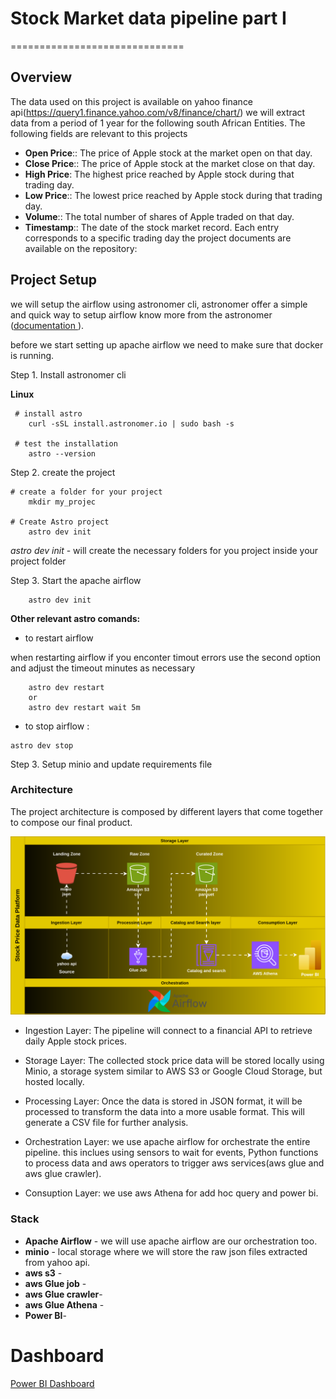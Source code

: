 # Stock Market data pipeline part I
==============================

## Overview


The data used on this project is available on yahoo finance api(https://query1.finance.yahoo.com/v8/finance/chart/)  we will extract data from a period of 1 year for the following south African Entities. The following fields are relevant to this projects
* **Open Price**:: The price of Apple stock at the market open on that day.
* **Close Price**:: The price of Apple stock at the market close on that day.
* **High Price**: The highest price reached by Apple stock during that trading day.
* **Low Price**:: The lowest price reached by Apple stock during that trading day.
* **Volume**:: The total number of shares of Apple traded on that day.
* **Timestamp**:: The date of the stock market record. Each entry corresponds to a specific trading day
the project documents are available on the repository:


## Project Setup
we will setup the airflow using astronomer cli, astronomer offer a simple and quick way to setup airflow know more from the astronomer ([documentation ](https://www.astronomer.io/docs/astro/cli/overview) ).

before we start setting up apache airflow we need to make sure that docker is running. 

Step 1. Install astronomer cli

**Linux**


```
 # install astro   
    curl -sSL install.astronomer.io | sudo bash -s

 # test the installation
    astro --version
```

Step 2. create the project

```
# create a folder for your project
    mkdir my_projec

# Create Astro project
    astro dev init
```

*astro dev init* - will create the necessary folders for you project inside your project folder

Step 3. Start the apache airflow

```
    astro dev init
```

**Other relevant astro comands:**

* to restart airflow

 when restarting airflow if you enconter timout errors use the second option and adjust the timeout minutes as necessary

```
    astro dev restart 
    or
    astro dev restart wait 5m 
```

* to stop airflow : 
```
astro dev stop
```

Step 3. Setup minio and update requirements file




### Architecture

The project architecture is composed by different layers that come together to compose our final product.

![Screenshot](./resources/architecture.svg)

* Ingestion Layer: The pipeline will connect to a financial API to retrieve daily Apple stock prices.

* Storage Layer: The collected stock price data will be stored locally using Minio, a storage system similar to AWS S3 or Google Cloud Storage, but hosted locally.

* Processing Layer: Once the data is stored in JSON format, it will be processed to transform the data into a more usable format. This will generate a CSV file for further analysis. 

* Orchestration Layer: we use apache airflow for orchestrate the entire pipeline. this inclues using sensors to wait for events, Python functions to process data and aws operators to trigger aws services(aws glue and aws glue crawler).

* Consuption Layer: we use aws Athena for add hoc query and power bi.



### Stack

* **Apache Airflow** - we will use apache airflow are our orchestration too.
* **minio** - local storage where we will store the raw json files extracted from yahoo api.
* **aws s3** - 
* **aws Glue job** -
* **aws Glue crawler**-
* **aws Glue Athena** -
* **Power BI**-




# Dashboard

[Power BI Dashboard](https://app.powerbi.com/view?r=eyJrIjoiODRmZWIzZjktNTRmZS00MTQ3LThlMmUtMThjMmEyMTA4YzQwIiwidCI6ImRmODY3OWNkLWE4MGUtNDVkOC05OWFjLWM4M2VkN2ZmOTVhMCJ9)
